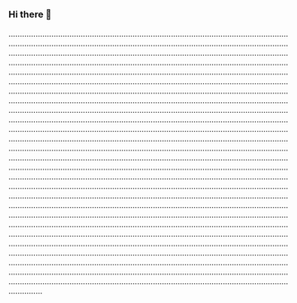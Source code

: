 ### Hi there 👋

...................................................................................................................................................................................................................................................................................................................................................................................................................................................................................................................................................................................................................................................................................................................................................................................................................................................................................................................................................................................................................................................................................................................................................................................................................................................................................................................................................................................................................................................................................................................................................................................................................................................................................................................................................................................................................................................................................................................................................................................................................................................................................................................................................................................................................................................................................................................................................................................................................................................................................................................................................................................................................................................................................................................................................................................................................................................................................................................................................................................................................................................................................................................................................................................................................................................................................................................................................................................................................................................................................................